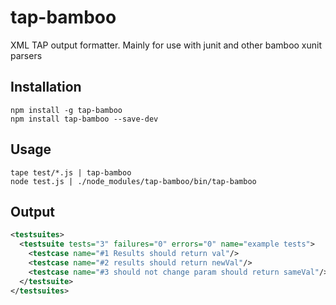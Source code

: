 # tap-bamboo

XML TAP output formatter. Mainly for use with junit and other bamboo xunit parsers

## Installation

~~~ text
npm install -g tap-bamboo
npm install tap-bamboo --save-dev
~~~

## Usage

~~~ text
tape test/*.js | tap-bamboo
node test.js | ./node_modules/tap-bamboo/bin/tap-bamboo
~~~

## Output

```xml
<testsuites>
  <testsuite tests="3" failures="0" errors="0" name="example tests">
    <testcase name="#1 Results should return val"/>
    <testcase name="#2 results should return newVal"/>
    <testcase name="#3 should not change param should return sameVal"/>
  </testsuite>
</testsuites>
```
